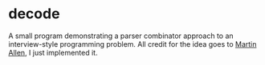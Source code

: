 # decode

A small program demonstrating a parser combinator approach to an
interview-style programming problem. All credit for the idea goes to
[Martin Allen](https://github.com/martyall), I just implemented it.

